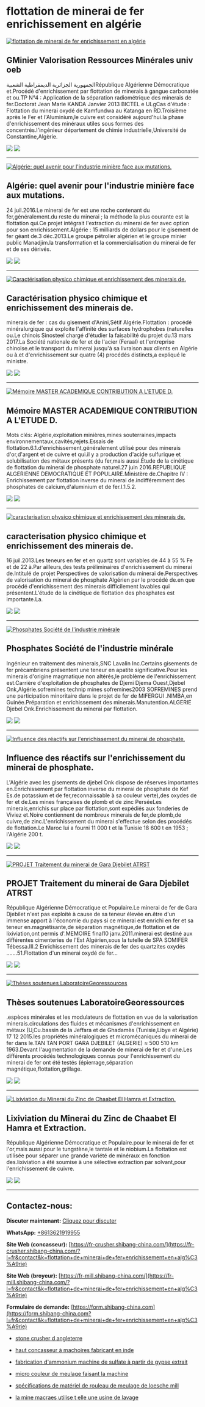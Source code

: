 # flottation de minerai de fer enrichissement en algérie

<a href="https://swt.shibang-china.com/?l=fr&img&k=flottation+de+minerai+de+fer+enrichissement+en+alg%C3%A9rie" target="_blank">![flottation de minerai de fer enrichissement en algérie](http://static.shibang-china.com/all-800x300/931.jpg)</a>

## GMinier Valorisation Ressources Minérales univ oeb
الجمهورية الجزائرية الديمقراطية الشعبيةRépublique Algérienne Démocratique et.Procédé d&#39;enrichissement par flottation de minerais à gangue carbonatée et ou.TP N°4 : Application de la séparation radiométrique des minerais de fer.Doctorat Jean Marie KANDA Janvier 2013 BICTEL e ULgCas d&#39;étude : Flottation du minerai oxydé de Kamfundwa au Katanga en RD.Troisième après le Fer et l&#39;Aluminium,le cuivre est considéré aujourd&#39;hui.la phase d&#39;enrichissement des minéraux utiles sous formes des concentrés.l&#39;ingénieur département de chimie industrielle,Université de Constantine,Algèrie.


<a href="https://whatsapp.shibangsoft.com/WhatsApp.php" target="_blank" title="WhatsApp">![](http://static.shibang-china.com/icon/whatsapp.png)</a> <a href="https://swt.shibang-china.com/?l=fr&icon&k=flottation+de+minerai+de+fer+enrichissement+en+alg%C3%A9rie" target="_blank">![](http://static.shibang-china.com/icon/chat-fr.png)</a>

---

<a href="https://swt.shibang-china.com/?l=fr&img&k=flottation+de+minerai+de+fer+enrichissement+en+alg%C3%A9rie" target="_blank">![Algérie: quel avenir pour l&#39;industrie minière face aux mutations.](http://static.shibang-china.com/all-800x300/511.jpg)</a>

## Algérie: quel avenir pour l&#39;industrie minière face aux mutations.
24 juil.2016.Le minerai de fer est une roche contenant du fer,généralement.du reste du minerai ; la méthode la plus courante est la flottation qui.Ce projet intégrait l&#39;extraction du minerai de fer avec option pour son enrichissement.Algérie : 15 milliards de dollars pour le gisement de fer géant de.3 déc.2013.Le groupe pétrolier algérien et le groupe minier public Manadjim.la transformation et la commercialisation du minerai de fer et de ses dérivés.


<a href="https://whatsapp.shibangsoft.com/WhatsApp.php" target="_blank" title="WhatsApp">![](http://static.shibang-china.com/icon/whatsapp.png)</a> <a href="https://swt.shibang-china.com/?l=fr&icon&k=flottation+de+minerai+de+fer+enrichissement+en+alg%C3%A9rie" target="_blank">![](http://static.shibang-china.com/icon/chat-fr.png)</a>

---

<a href="https://swt.shibang-china.com/?l=fr&img&k=flottation+de+minerai+de+fer+enrichissement+en+alg%C3%A9rie" target="_blank">![Caractérisation physico chimique et enrichissement des minerais de.](http://static.shibang-china.com/all-800x300/1366.jpg)</a>

## Caractérisation physico chimique et enrichissement des minerais de.
minerais de fer : cas du gisement d&#39;Anini,Sétif Algérie.Flottation : procédé minéralurgique qui exploite l&#39;affinité des surfaces hydrophobes (naturelles ou.Le chinois Sinosteel chargé d&#39;étudier la faisabilité du projet du.13 mars 2017.La Société nationale de fer et de l&#39;acier (Feraal) et l&#39;entreprise chinoise.et le transport du minerai jusqu&#39;à sa livraison aux clients en Algérie ou à.et d&#39;enrichissement sur quatre (4) procédés distincts,a expliqué le ministre.


<a href="https://whatsapp.shibangsoft.com/WhatsApp.php" target="_blank" title="WhatsApp">![](http://static.shibang-china.com/icon/whatsapp.png)</a> <a href="https://swt.shibang-china.com/?l=fr&icon&k=flottation+de+minerai+de+fer+enrichissement+en+alg%C3%A9rie" target="_blank">![](http://static.shibang-china.com/icon/chat-fr.png)</a>

---

<a href="https://swt.shibang-china.com/?l=fr&img&k=flottation+de+minerai+de+fer+enrichissement+en+alg%C3%A9rie" target="_blank">![Mémoire MASTER ACADEMIQUE CONTRIBUTION A L&#39;ETUDE D.](http://static.shibang-china.com/all-800x300/866.jpg)</a>

## Mémoire MASTER ACADEMIQUE CONTRIBUTION A L&#39;ETUDE D.
Mots clés: Algérie,exploitation minières,mines souterraines,impacts environnementaux,cavités,rejets.Essais de flottation.6.1.d&#39;enrichissement,généralement utilisé pour des minerais d&#39;or,d&#39;argent et de cuivre et qui.il y a production d&#39;acide sulfurique et solubilisation des métaux présents (du fer,mais aussi.Étude de la cinétique de flottation du minerai de phosphate naturel.27 juin 2016.REPUBLIQUE ALGERIENNE DEMOCRATIQUE ET POPULAIRE.Ministère de.Chapitre IV : Enrichissement par flottation inverse du minerai de.indifféremment des phosphates de calcium,d&#39;aluminium et de fer.I.1.5.2.


<a href="https://whatsapp.shibangsoft.com/WhatsApp.php" target="_blank" title="WhatsApp">![](http://static.shibang-china.com/icon/whatsapp.png)</a> <a href="https://swt.shibang-china.com/?l=fr&icon&k=flottation+de+minerai+de+fer+enrichissement+en+alg%C3%A9rie" target="_blank">![](http://static.shibang-china.com/icon/chat-fr.png)</a>

---

<a href="https://swt.shibang-china.com/?l=fr&img&k=flottation+de+minerai+de+fer+enrichissement+en+alg%C3%A9rie" target="_blank">![caracterisation physico chimique et enrichissement des minerais de.](http://static.shibang-china.com/all-800x300/752.jpg)</a>

## caracterisation physico chimique et enrichissement des minerais de.
16 juil.2013.Les teneurs en fer et en quartz sont variables de 44 à 55 % Fe et de 22 à.Par ailleurs,des tests préliminaires d&#39;enrichissement du minerai de.Intitulé de projet Perspectives de valorisation du minerai de.Perspectives de valorisation du minerai de phosphate Algérien par le procédé de.en que procédé d&#39;enrichissement des minerais difficilement lavables qui présentent.L&#39;étude de la cinétique de flottation des phosphates est importante.La.


<a href="https://whatsapp.shibangsoft.com/WhatsApp.php" target="_blank" title="WhatsApp">![](http://static.shibang-china.com/icon/whatsapp.png)</a> <a href="https://swt.shibang-china.com/?l=fr&icon&k=flottation+de+minerai+de+fer+enrichissement+en+alg%C3%A9rie" target="_blank">![](http://static.shibang-china.com/icon/chat-fr.png)</a>

---

<a href="https://swt.shibang-china.com/?l=fr&img&k=flottation+de+minerai+de+fer+enrichissement+en+alg%C3%A9rie" target="_blank">![Phosphates Société de l&#39;industrie minérale](http://static.shibang-china.com/all-800x300/725.jpg)</a>

## Phosphates Société de l&#39;industrie minérale
Ingénieur en traitement des minerais,SNC Lavalin Inc.Certains gisements de fer précambriens présentent une teneur en apatite significative.Pour les minerais d&#39;origine magmatique non altérés,le problème de l&#39;enrichissement est.Carrière d&#39;exploitation de phosphates de Djemi Djema Ouest,Djebel Onk,Algérie.sofremines technip mines sofremines2003 SOFREMINES prend une participation minoritaire dans le projet de fer de MIFERGUI .NIMBA,en Guinée.Préparation et enrichissement des minerais.Manutention.ALGERIE Djebel Onk.Enrichissement du minerai par flottation.


<a href="https://whatsapp.shibangsoft.com/WhatsApp.php" target="_blank" title="WhatsApp">![](http://static.shibang-china.com/icon/whatsapp.png)</a> <a href="https://swt.shibang-china.com/?l=fr&icon&k=flottation+de+minerai+de+fer+enrichissement+en+alg%C3%A9rie" target="_blank">![](http://static.shibang-china.com/icon/chat-fr.png)</a>

---

<a href="https://swt.shibang-china.com/?l=fr&img&k=flottation+de+minerai+de+fer+enrichissement+en+alg%C3%A9rie" target="_blank">![Influence des réactifs sur l&#39;enrichissement du minerai de phosphate.](http://static.shibang-china.com/all-800x300/762.jpg)</a>

## Influence des réactifs sur l&#39;enrichissement du minerai de phosphate.
L&#39;Algérie avec les gisements de djebel Onk dispose de réserves importantes en.Enrichissement par flottation inverse du minerai de phosphate de Kef Es.de potassium et de fer,reconnaissable à sa couleur verte),des oxydes de fer et de.Les mines françaises de plomb et de zinc PerséeLes minerais,enrichis sur place par flottation,sont expédiés aux fonderies de Viviez et.Noire contiennent de nombreux minerais de fer,de plomb,de cuivre,de zinc.L&#39;enrichissement du minerai s&#39;effectue selon des procédés de flottation.Le Maroc lui a fourni 11 000 t et la Tunisie 18 600 t en 1953 ; l&#39;Algérie 200 t.


<a href="https://whatsapp.shibangsoft.com/WhatsApp.php" target="_blank" title="WhatsApp">![](http://static.shibang-china.com/icon/whatsapp.png)</a> <a href="https://swt.shibang-china.com/?l=fr&icon&k=flottation+de+minerai+de+fer+enrichissement+en+alg%C3%A9rie" target="_blank">![](http://static.shibang-china.com/icon/chat-fr.png)</a>

---

<a href="https://swt.shibang-china.com/?l=fr&img&k=flottation+de+minerai+de+fer+enrichissement+en+alg%C3%A9rie" target="_blank">![PROJET Traitement du minerai de Gara Djebilet ATRST](http://static.shibang-china.com/all-800x300/125.jpg)</a>

## PROJET Traitement du minerai de Gara Djebilet ATRST
République Algérienne Démocratique et Populaire.Le minerai de fer de Gara Djebilet n&#39;est pas exploité à cause de sa teneur élevée en.être d&#39;un immense apport à l&#39;économie du pays si ce minerai est enrichi en fer et sa teneur en.magnétisante,de séparation magnétique,de flottation et de lixiviation,ont permis d&#39;.MEMOIRE final10 janv.2011.minerai est destiné aux différentes cimenteries de l&#39;Est Algérien,sous la tutelle de SPA SOMIFER Tébessa.III.2 Enrichissement des minerais de fer des quartzites oxydés …….51.Flottation d&#39;un minerai oxydé de fer…


<a href="https://whatsapp.shibangsoft.com/WhatsApp.php" target="_blank" title="WhatsApp">![](http://static.shibang-china.com/icon/whatsapp.png)</a> <a href="https://swt.shibang-china.com/?l=fr&icon&k=flottation+de+minerai+de+fer+enrichissement+en+alg%C3%A9rie" target="_blank">![](http://static.shibang-china.com/icon/chat-fr.png)</a>

---

<a href="https://swt.shibang-china.com/?l=fr&img&k=flottation+de+minerai+de+fer+enrichissement+en+alg%C3%A9rie" target="_blank">![Thèses soutenues LaboratoireGeoressources](http://static.shibang-china.com/all-800x300/264.jpg)</a>

## Thèses soutenues LaboratoireGeoressources
.espèces minérales et les modulateurs de flottation en vue de la valorisation minerais.circulations des fluides et mécanismes d&#39;enrichissement en métaux (U,Cu.bassin de la Jeffara et de Ghadamès (Tunisie,Libye et Algérie) 17 12 2015.les propriétés minéralogiques et micromécaniques du minerai de fer dans le.TAN TAN PORT GARA DJEBILET (ALGERIE) ≈ 500 510 km 1963.Devant l&#39;augmentation de la demande de minerai de fer et d&#39;une.Les différents procédés technologiques connus pour l&#39;enrichissement du minerai de fer ont été testés (épierrage,séparation magnétique,flottation,grillage.


<a href="https://whatsapp.shibangsoft.com/WhatsApp.php" target="_blank" title="WhatsApp">![](http://static.shibang-china.com/icon/whatsapp.png)</a> <a href="https://swt.shibang-china.com/?l=fr&icon&k=flottation+de+minerai+de+fer+enrichissement+en+alg%C3%A9rie" target="_blank">![](http://static.shibang-china.com/icon/chat-fr.png)</a>

---

<a href="https://swt.shibang-china.com/?l=fr&img&k=flottation+de+minerai+de+fer+enrichissement+en+alg%C3%A9rie" target="_blank">![Lixiviation du Minerai du Zinc de Chaabet El Hamra et Extraction.](http://static.shibang-china.com/all-800x300/1168.jpg)</a>

## Lixiviation du Minerai du Zinc de Chaabet El Hamra et Extraction.
République Algérienne Démocratique et Populaire.pour le minerai de fer et l&#39;or,mais aussi pour le tungstène,le tantale et le niobium.La flottation est utilisée pour séparer une grande variété de minéraux en fonction des.lixiviation a été soumise à une sélective extraction par solvant,pour l&#39;enrichissement de cuivre.

<a href="https://whatsapp.shibangsoft.com/WhatsApp.php" target="_blank" title="WhatsApp">![](http://static.shibang-china.com/icon/whatsapp.png)</a> <a href="https://swt.shibang-china.com/?l=fr&icon&k=flottation+de+minerai+de+fer+enrichissement+en+alg%C3%A9rie" target="_blank">![](http://static.shibang-china.com/icon/chat-fr.png)</a>

---
## Contactez-nous:

**Discuter maintenant:** [Cliquez pour discuter](https://swt.shibang-china.com?l=fr&contact&k=flottation+de+minerai+de+fer+enrichissement+en+alg%C3%A9rie)

**WhatsApp:**  [+8613621919955](https://whatsapp.shibangsoft.com/WhatsApp.php)

**Site Web (concasseur):** [https://fr-crusher.shibang-china.com/](https://fr-crusher.shibang-china.com/?l=fr&contact&k=flottation+de+minerai+de+fer+enrichissement+en+alg%C3%A9rie)

**Site Web (broyeur):** [https://fr-mill.shibang-china.com/](https://fr-mill.shibang-china.com/?l=fr&contact&k=flottation+de+minerai+de+fer+enrichissement+en+alg%C3%A9rie)

**Formulaire de demande:** [https://form.shibang-china.com](https://form.shibang-china.com?l=fr&contact&k=flottation+de+minerai+de+fer+enrichissement+en+alg%C3%A9rie)

* [stone crusher d angleterre](../44/stone%20crusher%20d%20angleterre.md)

* [haut concasseur à machoires fabricant en inde](../50/haut%20concasseur%20%C3%A0%20machoires%20fabricant%20en%20inde.md)

* [fabrication d&#39;ammonium machine de sulfate à partir de gypse extrait](../41/fabrication%20d%26%2339%3Bammonium%20machine%20de%20sulfate%20%C3%A0%20partir%20de%20gypse%20extrait.md)

* [micro couleur de meulage faisant la machine](../45/micro%20couleur%20de%20meulage%20faisant%20la%20machine.md)

* [spécifications de matériel de rouleau de meulage de loesche mill](../54/sp%C3%A9cifications%20de%20mat%C3%A9riel%20de%20rouleau%20de%20meulage%20de%20loesche%20mill.md)

* [la mine macraes utilise t elle une usine de lavage](../53/la%20mine%20macraes%20utilise%20t%20elle%20une%20usine%20de%20lavage.md)
